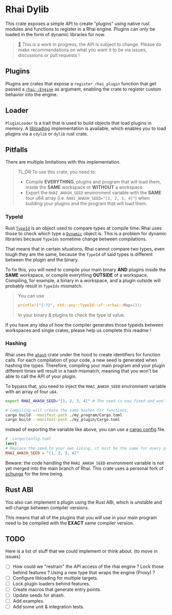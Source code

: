 # Rhai Dylib

This crate exposes a simple API to create "plugins" using native rust modules and functions to register in a Rhai engine.
Plugins can only be loaded in the form of dynamic libraries for now.

> 🚧 This is a work in progress, the API is subject to change. Please do make recommendations on what you want it to be via issues, discussions or pull requests !

## Plugins

Plugins are crates that expose a `register_rhai_plugin` function that get passed a [`rhai::Engine`](https://docs.rs/rhai/latest/rhai/struct.Engine.html) as argument, enabling the crate to register custom behavior into the engine.

## Loader

`PluginLoader` is a trait that is used to build objects that load plugins in memory. A [libloading](https://github.com/nagisa/rust_libloading) implementation is available, which enables you to load plugins via a `cdylib` or `dylib` rust crate.

## Pitfalls

There are multiple limitations with this implementation.

> TL;DR
> To use this crate, you need to:
> - Compile **EVERYTHING**, plugins and program that will load them, inside the **SAME** workspace or **WITHOUT** a workspace.
> - Export the `RHAI_AHASH_SEED` environment variable with the **SAME** four u64 array (i.e. `RHAI_AHASH_SEED="[1, 2, 3, 4]"`) when building your plugins and the program that will load them.

### TypeId

Rust [`TypeId`](https://doc.rust-lang.org/std/any/struct.TypeId.html) is an object used to compare types at compile time. Rhai uses those to check which type a [`Dynamic`](https://docs.rs/rhai/1.10.1/rhai/struct.Dynamic.html) object is. This is a problem for dynamic libraries because `TypeIds` sometime change between compilations.

That means that in certain situations, Rhai cannot compare two types, even tough they are the same, because the `TypeId` of said types is different between the plugin and the binary.

To fix this, you will need to compile your main binary **AND** plugins inside the **SAME** workspace, or compile everything **OUTSIDE** of a workspace. Compiling, for example, a binary in a workspace, and a plugin outside will probably result in `TypeIds` mismatch.

>  You can use
> ```rust
> println!("{:?}", std::any::TypeId::of::<rhai::Map>());
> ```
> In your binary & plugins to check the type id value.

If you have any idea of how the compiler generates those typeids between workspaces and single crates, please help us complete this readme !

### Hashing

Rhai uses the [`ahash`](https://github.com/tkaitchuck/ahash) crate under the hood to create identifiers for function calls. For each compilation of your code, a new seed is generated when hashing the types. Therefore, compiling your main program and your plugin different times will result in a hash mismatch, meaning that you won't be able to call the API of your plugin.

To bypass that, you need to inject the `RHAI_AHASH_SEED` environment variable with an array of four `u64`.

```sh
export RHAI_AHASH_SEED="[1, 2, 3, 4]" # The seed is now fixed and won't change between compilations.

# Compiling will create the same hashes for functions.
cargo build --manifest-path ./my_program/Cargo.toml
cargo build --manifest-path ./my_plugin/Cargo.toml
```

instead of exporting the variable like above, you can use a [cargo config](https://doc.rust-lang.org/cargo/reference/config.html) file.

```toml
# .cargo/config.toml
[env]
# Replace the seed to your own liking, it must be the same for every plugins.
RHAI_AHASH_SEED = "[1, 2, 3, 4]"
```

Beware: the code handling the `RHAI_AHASH_SEED` environment variable is not yet merged into the main branch of Rhai.
This crate uses a personal fork of [schungx](https://github.com/schungx/rhai) for the time being.

## Rust ABI

You also can implement a plugin using the Rust ABI, which is unstable and will change between compiler versions.

This means that all of the plugins that you will use in your main program need to be compiled with the **EXACT** same
compiler version.

## TODO

Here is a list of stuff that we could implement or think about. (to move in issues)

- [ ] How could we "restrain" the API access of the rhai engine ? Lock those behind features ? Using a new type that wraps the engine (Proxy) ?
- [ ] Configure libloading for multiple targets.
- [ ] Lock plugin loaders behind features.
- [ ] Create macros that generate entry points.
- [ ] Update seeds for ahash.
- [ ] Add examples.
- [ ] Add some unit & integration tests.